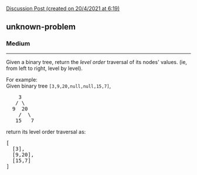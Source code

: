 [Discussion Post (created on 20/4/2021 at 6:19)](https://leetcode.com/problems/binary-tree-level-order-traversal/discuss/1219603/Go-Golang-Solution.)  
<h2>unknown-problem</h2><h3>Medium</h3><hr><div><p>Given a binary tree, return the <i>level order</i> traversal of its nodes' values. (ie, from left to right, level by level).</p>

<p>
For example:<br>
Given binary tree <code>[3,9,20,null,null,15,7]</code>,<br>
</p><pre>    3
   / \
  9  20
    /  \
   15   7
</pre>
<p></p>
<p>
return its level order traversal as:<br>
</p><pre>[
  [3],
  [9,20],
  [15,7]
]
</pre>
<p></p></div>